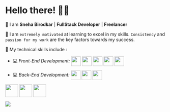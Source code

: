 # Hello there! 👋🏻


📌 I am **Sneha Birodkar** | **FullStack Developer** | **Freelancer**

📌 I am `extremely motivated` at learning to excel in my skills. `Consistency` and `passion for my work` are the key factors towards my success.

📌 My technical skills include :


 - 💻 *Front-End Development:* <img align="center" height="30" src="https://img.icons8.com/color/144/000000/html-5.png"/> <img align="center" height="30" src="https://img.icons8.com/color/144/000000/css3.png"/> <img align="center" height="30" src="https://img.icons8.com/color/144/000000/javascript.png"/> <img align="center" height="30" src="https://img.icons8.com/ultraviolet/480/000000/react.png"/> <img align="center" height="30" src="https://img.icons8.com/color/48/000000/typescript.png" />

 - 💻 *Back-End Development:*  <img align="center" height="30" src="https://user-images.githubusercontent.com/69760792/121766706-a67ec180-cb71-11eb-923d-69fc323bafa4.png"/>  <img align="center" height="30" src="https://img.icons8.com/color/48/000000/mongodb.png"/> <img align="center" height="30" src="https://img.icons8.com/color/48/000000/php.png"/>


[<img align="center" height="40" src="https://img.icons8.com/color/48/000000/hot-article.png">](https://hashnode.com/@snehabirodkar)
[<img align="center" height="40" src="https://img.icons8.com/color/144/000000/linkedin.png">](https://www.linkedin.com/in/snehabirodkar/)
[<img align="center" height="40" src="https://img.icons8.com/fluent/144/000000/twitter.png">](https://twitter.com/SnehaBirodkar)

![](https://visitor-badge.glitch.me/badge?page_id=snehabirodkar.snehabirodkar)

